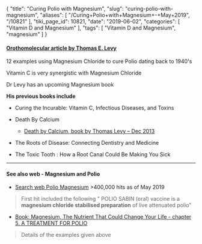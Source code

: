{
    "title": "Curing Polio with Magnesium",
    "slug": "curing-polio-with-magnesium",
    "aliases": [
        "/Curing+Polio+with+Magnesium+-+May+2019",
        "/10821"
    ],
    "tiki_page_id": 10821,
    "date": "2019-06-02",
    "categories": [
        "Vitamin D and Magnesium"
    ],
    "tags": [
        "Vitamin D and Magnesium",
        "magnesium"
    ]
}


#### [Orothomolecular article by Thomas E. Levy](http://orthomolecular.activehosted.com/index.php?action=social&chash=73278a4a86960eeb576a8fd4c9ec6997.117&s=1a86af640e6320f7168d4d11d13a55c1)

12 examples using Magnesium Chloride to cure Polio dating back to 1940's

Vitamin C is very synergistic with Magnesium Chloride

Dr Levy has an upcoming Magnesium book

 **His previous books include** 

* Curing the Incurable: Vitamin C, Infectious Diseases, and Toxins

* Death By Calcium 

   * [Death by Calcium, book by Thomas Levy – Dec 2013](/posts/death-by-calcium-book-by-thomas-levy)

* The Roots of Disease: Connecting Dentistry and Medicine

* The Toxic Tooth : How a Root Canal Could Be Making You Sick

---

#### See also web - Magnesium and Polio

* [Search web Polio Magnesium](https://www.google.com/search?ei=F7PzXLuKEOmk_QaqyqjoBA&q=polio+magnesium&oq=polio+magnesium&gs_l=psy-ab.3..0i22i30l2.373980.377739..378492...0.0..0.551.1933.9j5j5-1......0....1..gws-wiz.......0i71j0i131j0j35i39j0i67j0i131i67j0i10j0i22i10i30j0i8i13i30.R4kaU45uXHU) >400,000 hits as of May 2019

> First hit included the following " POLIO SABIN (oral) vaccine is a **magnesium chloride stabilised preparation**  of live attenuated polio"

* [Book: Magnesium, The Nutrient That Could Change Your Life - chapter 5. A TREATMENT FOR POLIO](http://www.mgwater.com/rod05.shtml)

> Details of the examples given above